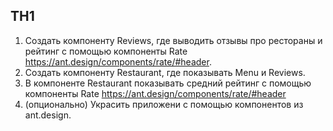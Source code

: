 ## TH1

1. Создать компоненту Reviews, где выводить отзывы про рестораны и рейтинг с помощью компоненты Rate https://ant.design/components/rate/#header.
2. Создать компоненту Restaurant, где показывать Menu и Reviews.
3. В компоненте Restaurant показывать средний рейтинг с помощью компоненты Rate https://ant.design/components/rate/#header
4. (опционально) Украсить приложени с помощью компонентов из ant.design.
